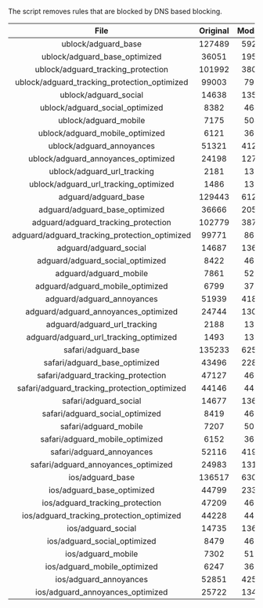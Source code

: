 The script removes rules that are blocked by DNS based blocking.


| File | Original | Modified |
|:----:|:-----:|:-----:|
| ublock/adguard_base | 127489 | 59249 |
| ublock/adguard_base_optimized | 36051 | 19519 |
| ublock/adguard_tracking_protection | 101992 | 38022 |
| ublock/adguard_tracking_protection_optimized | 99003 | 7968 |
| ublock/adguard_social | 14638 | 13578 |
| ublock/adguard_social_optimized | 8382 | 4642 |
| ublock/adguard_mobile | 7175 | 5043 |
| ublock/adguard_mobile_optimized | 6121 | 3606 |
| ublock/adguard_annoyances | 51321 | 41289 |
| ublock/adguard_annoyances_optimized | 24198 | 12793 |
| ublock/adguard_url_tracking | 2181 | 1328 |
| ublock/adguard_url_tracking_optimized | 1486 | 1325 |
| adguard/adguard_base | 129443 | 61273 |
| adguard/adguard_base_optimized | 36666 | 20565 |
| adguard/adguard_tracking_protection | 102779 | 38751 |
| adguard/adguard_tracking_protection_optimized | 99771 | 8684 |
| adguard/adguard_social | 14687 | 13634 |
| adguard/adguard_social_optimized | 8422 | 4686 |
| adguard/adguard_mobile | 7861 | 5223 |
| adguard/adguard_mobile_optimized | 6799 | 3779 |
| adguard/adguard_annoyances | 51939 | 41845 |
| adguard/adguard_annoyances_optimized | 24744 | 13086 |
| adguard/adguard_url_tracking | 2188 | 1335 |
| adguard/adguard_url_tracking_optimized | 1493 | 1332 |
| safari/adguard_base | 135233 | 62517 |
| safari/adguard_base_optimized | 43496 | 22809 |
| safari/adguard_tracking_protection | 47127 | 4600 |
| safari/adguard_tracking_protection_optimized | 44146 | 4457 |
| safari/adguard_social | 14677 | 13618 |
| safari/adguard_social_optimized | 8419 | 4673 |
| safari/adguard_mobile | 7207 | 5079 |
| safari/adguard_mobile_optimized | 6152 | 3636 |
| safari/adguard_annoyances | 52116 | 41945 |
| safari/adguard_annoyances_optimized | 24983 | 13165 |
| ios/adguard_base | 136517 | 63022 |
| ios/adguard_base_optimized | 44799 | 23313 |
| ios/adguard_tracking_protection | 47209 | 4608 |
| ios/adguard_tracking_protection_optimized | 44228 | 4465 |
| ios/adguard_social | 14735 | 13650 |
| ios/adguard_social_optimized | 8479 | 4687 |
| ios/adguard_mobile | 7302 | 5123 |
| ios/adguard_mobile_optimized | 6247 | 3677 |
| ios/adguard_annoyances | 52851 | 42570 |
| ios/adguard_annoyances_optimized | 25722 | 13476 |